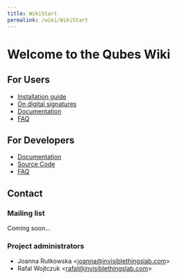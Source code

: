 ```yaml
---
title: WikiStart
permalink: /wiki/WikiStart
---
```


Welcome to the Qubes Wiki
=========================

For Users
---------

-   [Installation guide](/wiki/InstallationGuide)
-   [On digital signatures](/wiki/VerifyingSignatures)
-   [Documentation](/wiki/UserDoc)
-   [FAQ](/wiki/UserFaq)

For Developers
--------------

-   [Documentation](/wiki/SystemDoc)
-   [Source Code](/wiki/SourceCode)
-   [FAQ](/wiki/DevelFaq)

Contact
-------

### Mailing list

Coming soon...

### Project administrators

-   Joanna Rutkowska \<[​joanna@invisiblethingslab.com](mailto:joanna@invisiblethingslab.com)\>
-   Rafal Wojtczuk \<[​rafal@invisiblethingslab.com](mailto:rafal@invisiblethingslab.com)\>

